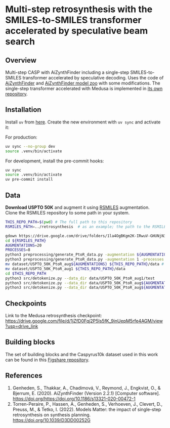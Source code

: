 # Multi-step retrosynthesis with the SMILES-to-SMILES transformer accelerated by speculative beam search

## Overview
Multi-step CASP with AiZynthFinder including a single-step SMILES-to-SMILES transformer accelerated by speculative decoding.
Uses the code of [AiZynthFinder](https://github.com/MolecularAI/aizynthfinder) and [AiZynthFinder model zoo](https://github.com/PTorrenPeraire/modelsmatter_modelzoo) with some modifications.
The single-step transformer accelerated with Medusa is implemented in [its own repository](https://github.com/Academich/SMILES-to-SMILES-transformer).

## Installation
Install `uv` from [here](https://docs.astral.sh/uv/getting-started/installation/).
Create the new environment with `uv sync` and activate it:

For production:
```bash
uv sync --no-group dev
source .venv/bin/activate
```

For development, install the pre-commit hooks:
```bash
uv sync
source .venv/bin/activate
uv pre-commit install
```

## Data
**Download USPTO 50K** and augment it using [RSMILES](https://github.com/otori-bird/retrosynthesis) augmentation.  
Clone the RSMILES repository to some path in your system.
```bash
THIS_REPO_PATH=$(pwd) # The full path to this repository 
RSMILES_PATH=../retrosynthesis  # as an example; the path to the RSMILES repository

gdown https://drive.google.com/drive/folders/1la4OgBKgm2K-IRwuV-GHUNjN3bcCrl6v -O ${RSMILES_PATH}/dataset/USPTO_50K --folder
cd ${RSMILES_PATH}
AUGMENTATIONS=20
PROCESSES=8
python3 preprocessing/generate_PtoR_data.py -augmentation ${AUGMENTATIONS} -processes ${PROCESSES} -test_except
python3 preprocessing/generate_PtoR_data.py -augmentation 1 -processes ${PROCESSES} -test_only -canonical
mv dataset/USPTO_50K_PtoR_aug${AUGMENTATIONS} ${THIS_REPO_PATH}/data # The augmented dataset is now in this repository
mv dataset/USPTO_50K_PtoR_aug1 ${THIS_REPO_PATH}/data
cd $THIS_REPO_PATH
python3 src/detokenize.py --data_dir data/USPTO_50K_PtoR_aug1/test
python3 src/detokenize.py --data_dir data/USPTO_50K_PtoR_aug${AUGMENTATIONS}/train
python3 src/detokenize.py --data_dir data/USPTO_50K_PtoR_aug${AUGMENTATIONS}/val
```

## Checkpoints
Link to the Medusa retrosynthesis checkpoint:
https://drive.google.com/file/d/1jZfD0Fqj2P5Is5fK_9inUepM5rfe4AGM/view?usp=drive_link

## Building blocks
The set of building blocks and the Caspyrus10k dataset used in this work can be found in this [Figshare repository](https://figshare.com/s/2eab4132b322229c1efc).

## References
1. Genheden, S., Thakkar, A., Chadimová, V., Reymond, J., Engkvist, O., & Bjerrum, E. (2020). AiZynthFinder (Version 2.2.1) [Computer software]. https://doi.org/https://doi.org/10.1186/s13321-020-00472-1
2. Torren-Peraire, P., Hassen, A., Genheden, S., Verhoeven, J., Clevert, D., Preuss, M., & Tetko, I. (2022). Models Matter: the impact of single-step retrosynthesis on synthesis planning. https://doi.org/10.1039/D3DD00252G

